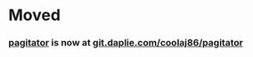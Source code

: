 # Moved
### [pagitator](https://git.daplie.com/coolaj86/pagitator) is now at [git.daplie.com/coolaj86/pagitator](https://git.daplie.com/coolaj86/pagitator)
